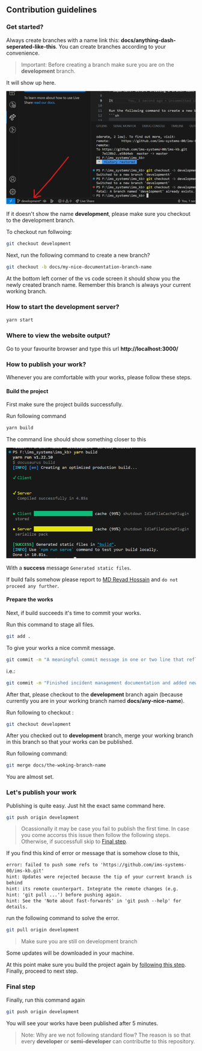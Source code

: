 ## Contribution guidelines 

### Get started?

Always create branches with a name link this: **docs/anything-dash-seperated-like-this**. You can create branches according to your convenience.

> Important: Before creating a branch make sure you are on the **development** branch.

It will show up here. 

![on-branch](./static/img/misc/on-branch.png)

If it doesn't show the name **development**, please make sure you checkout to the development branch.

To checkout run follwoing:
```sh
git checkout development
```

Next, run the following command to create a new branch?
```sh
git checkout -b docs/my-nice-documentation-branch-name
```

At the bottom left corner of the vs code screen it should show you the newly created branch name. Remember this branch is always your current working branch.


### How to start the development server?

```sh
yarn start
```

### Where to view the website output?

Go to your favourite browser and type this url **http://localhost:3000/**

### How to publish your work?

Whenever you are comfortable with your works, please follow these steps.

#### Build the project
First make sure the project builds successfully.

Run following command

```sh
yarn build
```

The command line should show something closer to this 

![on-branch](./static/img/misc/build-output.png)

With a **success** message `Generated static files`.

If build fails somehow please report to [MD Reyad Hossain](mailto:reyad@imssystems.tech)
and `do not proceed any further`.

#### Prepare the works

Next, if build succeeds it's time to commit your works.

Run this command to stage all files.

```sh
git add .
```

To give your works a nice commit message.

```sh
git commit -m "A meaningful commit message in one or two line that reflect your works."
```

i.e.:

```sh
git commit -m "Finished incident management documentation and added new static images for CIP"
```

After that, please checkout to the **development** branch again (because currently you are in your working branch named **docs/any-nice-name**).

Run following to checkout :
```sh
git checkout development
```

After you checked out to **development** branch, merge your working branch in this branch so that your works can be published.

Run following command:

```sh
git merge docs/the-woking-branch-name
```

You are almost set.

### Let's publish your work

Publishing is quite easy. Just hit the exact same command here.

```sh
git push origin development
```

> Ocassionally it may be case you fail to publish the first time. In case you come accorss this issue then follow the following steps. Otherwise, if successfull skip to [Final step](#final-step).

If you find this kind of error or message that  is somehow close to this,

```
error: failed to push some refs to 'https://github.com/ims-systems-00/ims-kb.git'
hint: Updates were rejected because the tip of your current branch is behind
hint: its remote counterpart. Integrate the remote changes (e.g.
hint: 'git pull ...') before pushing again.
hint: See the 'Note about fast-forwards' in 'git push --help' for details.
```
run the following command to solve the error.

```sh
git pull origin development
```
> Make sure you are still on development branch

Some updates will be downloaded in your machine.

At this point make sure you build the project again by [following this step](#build-the-project). Finally, proceed to next step.

### Final step
Finally, run this command again

```sh
git push origin development
```

You will see your works have been published after 5 minutes.

> Note: Why are we not following standard flow? The reason is so that every **developer** or **semi-developer** can contributte to this repository.
